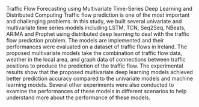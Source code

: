 Traffic Flow Forecasting using Multivariate Time-Series Deep Learning and Distributed Computing
Traffic flow prediction is one of the most important and challenging problems. In this study, we built several univariate and multivariate time series models including LSTM, TCN, Seq2Seq, NBeats, ARIMA and Prophet using distributed deep learning to deal with the traffic flow prediction problem. The models are implemented and their performances were evaluated on a dataset of traffic flows in Ireland. The proposed multivariate models take the combination of traffic flow data, weather in the local area, and graph data of connections between traffic positions to produce the prediction of the traffic flow. The experimental results show that the proposed multivariate deep learning models achieved better prediction accuracy compared to the univariate models and machine learning models. Several other experiments were also conducted to examine the performances of these models in different scenarios to help understand more about the performance of these models.
